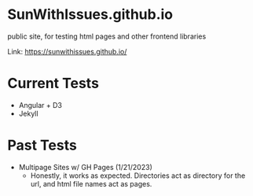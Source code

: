 # SunWithIssues.github.io
public site, for testing html pages and other frontend libraries

Link: https://sunwithissues.github.io/

# Current Tests
  - Angular + D3
  - Jekyll
  
# Past Tests
  - Multipage Sites w/ GH Pages (1/21/2023)
    - Honestly, it works as expected. Directories act as directory for the url, and html file names act as pages.
